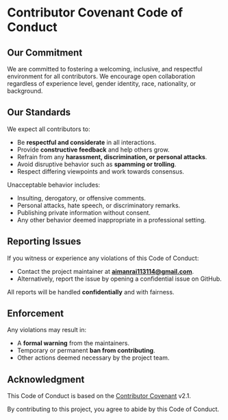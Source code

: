 # Contributor Covenant Code of Conduct

## Our Commitment
We are committed to fostering a welcoming, inclusive, and respectful environment for all contributors. We encourage open collaboration regardless of experience level, gender identity, race, nationality, or background.

## Our Standards
We expect all contributors to:
- Be **respectful and considerate** in all interactions.
- Provide **constructive feedback** and help others grow.
- Refrain from any **harassment, discrimination, or personal attacks**.
- Avoid disruptive behavior such as **spamming or trolling**.
- Respect differing viewpoints and work towards consensus.

Unacceptable behavior includes:
- Insulting, derogatory, or offensive comments.
- Personal attacks, hate speech, or discriminatory remarks.
- Publishing private information without consent.
- Any other behavior deemed inappropriate in a professional setting.

## Reporting Issues
If you witness or experience any violations of this Code of Conduct:
- Contact the project maintainer at **aimanrai113114@gmail.com**.
- Alternatively, report the issue by opening a confidential issue on GitHub.

All reports will be handled **confidentially** and with fairness.

## Enforcement
Any violations may result in:
- A **formal warning** from the maintainers.
- Temporary or permanent **ban from contributing**.
- Other actions deemed necessary by the project team.

## Acknowledgment
This Code of Conduct is based on the [Contributor Covenant](https://www.contributor-covenant.org/) v2.1.

By contributing to this project, you agree to abide by this Code of Conduct.
